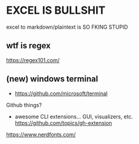 # EXCEL IS BULLSHIT 

excel to markdown/plaintext is SO FKING STUPID

## wtf is regex

https://regex101.com/



## (new) windows terminal 
- https://github.com/microsoft/terminal



Github things?
- awesome CLI extensions... GUI, visualizers, etc.  https://github.com/topics/gh-extension



https://www.nerdfonts.com/
